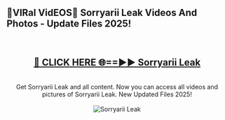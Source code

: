 <h2>🔴VIRal VidEOS🔴 Sorryarii Leak Videos And Photos - Update Files 2025!</h2>
<br>
<div align="center">
<h2><a href="https://virallinks.top/odZfE0" rel="nofollow">🔴 CLICK HERE 🌐==►► Sorryarii Leak</a></h2>
<br>
Get Sorryarii Leak and all content. Now you can access all videos and pictures of Sorryarii Leak. New Updated Files 2025!
<br>
<br>
<a href="https://virallinks.top/odZfE0" rel="nofollow" data-target="animated-image.originalLink"><img src="https://i.imgur.com/dJHk4Zq.gif)" alt="Sorryarii Leak" style="max-width: 100%; display: inline-block;" data-target="animated-image.originalImage"></a>
</div>
<br>
